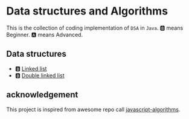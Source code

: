 # Data structures and Algorithms

This is the collection of coding implementation of `DSA` in `Java`.
🅱️ means Beginner.
🅰️ means Advanced.

## Data structures

- 🅱️ [Linked list](./linked-list/Linked_list.java)
- 🅱️ [Double linked list](./Double%20linked-list/Double_Linked_list.java)

## acknowledgement

This project is inspired from awesome repo call [javascript-algorithms](https://github.com/trekhleb/javascript-algorithms).
